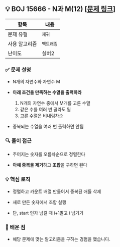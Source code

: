 ## 💡 BOJ 15666 - N과 M(12) [[문제 링크](https://www.acmicpc.net/problem/15666)]

| 항목 | 내용 |
|------|------|
| 문제 유형 | `재귀` |
| 사용 알고리즘 | `백트래킹` |
| 난이도 | 실버2 |

### ✅ 문제 설명
- N개의 자연수와 자연수 M

- **아래 조건을 만족하는 수열을 출력하라**
	1. N개의 자연수 중에서 M개를 고른 수열
	2. 같은 수를 여러 번 골라도 됨
	3. 고른 수열은 비내림차순

- 중복되는 수열을 여러 번 출력하면 안됨

### 🔍 풀이 접근
- 주어지는 숫자를 오름차순으로 정렬한다

- **아예 중복을 제거**하고 **조합**을 구하면 된다

### 💡 핵심 로직
- 정렬하고 카운트 배열 만들어서 중복된 애들 삭제

- 새로 만든 숫자에서 조합 실행

- 단, start 인자 넘길 때 i+1말고 i 넘기기

### 📌 배운 점
- 해당 문제에 맞는 알고리즘을 구하는 경험을 했습니다.